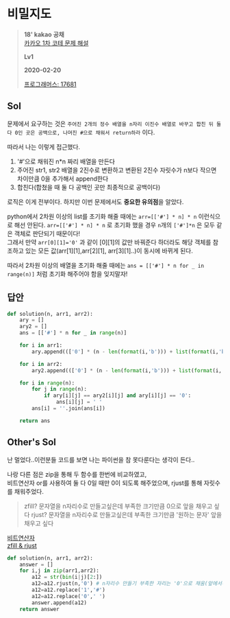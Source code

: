 # 비밀지도
> **18' kakao 공채**  
> [카카오 1차 코테 문제 해설](https://tech.kakao.com/2017/09/27/kakao-blind-recruitment-round-1/)
>
> **Lv1**
>
> **2020-02-20**
>
> [프로그래머스: 17681](https://programmers.co.kr/learn/courses/30/lessons/17681)


## Sol


문제에서 요구하는 것은 `주어진 2개의 정수 배열을 n자리 이진수 배열로 바꾸고 합친 뒤 둘 다 0인 곳은 공백으로, 나머진 #으로 채워서 return하라` 이다.

따라서 나는 이렇게 접근했다.    
1. '#'으로 채워진 n*n 짜리 배열을 만든다
2. 주어진 str1, str2 배열을 2진수로 변환하고 변환된 2진수 자릿수가 n보다 작으면 차이만큼 0을 추가해서 append한다
3. 합친다(합쳤을 때 둘 다 공백인 곳만 최종적으로 공백이다)

로직은 이게 전부이다. 하지만 이번 문제에서도 **중요한 유의점**을 알았다.

python에서 2차원 이상의 list를 초기화 해줄 때에는 `arr=[['#'] * n] * n` 이런식으로 해선 안된다.
`arr=[['#'] * n] * n` 로 초기화 했을 경우 `n`개의 `['#']*n` 은 모두 같은 객체로 판단되기 때문이다!  
 그래서 만약 `arr[0][1]='0'` 과 같이 [0][1]의 값만 바꿔준다 하더라도 해당 객체를 참조하고 있는 모든 값(arr[1][1],arr[2][1], arr[3][1]..)이 동시에 바뀌게 된다.  
 
따라서 2차원 이상의 배열을 초기화 해줄 때에는 `ans = [['#'] * n for _ in range(n)]` 처럼 초기화 해주어야 함을 잊지말자!
   

## 답안
```python
def solution(n, arr1, arr2):
    ary = []
    ary2 = []
    ans = [['#'] * n for _ in range(n)]

    for i in arr1:
        ary.append((['0'] * (n - len(format(i,'b'))) + list(format(i,'b'))))

    for i in arr2:
        ary2.append((['0'] * (n - len(format(i,'b'))) + list(format(i,'b'))))

    for i in range(n):
        for j in range(n):
            if ary[i][j] == ary2[i][j] and ary[i][j] == '0':
                ans[i][j] = ' '
        ans[i] = ''.join(ans[i])

    return ans
```

## Other's Sol


난 멀었다..이런분들 코드를 보면 나는 파이썬을 참 못다룬다는 생각이 든다..


나랑 다른 점은 zip을 통해 두 함수를 한번에 비교하였고,  
비트연산자 or를 사용하여 둘 다 0일 때만 0이 되도록 해주었으며, rjust를 통해 자릿수를 채워주었다.  
> zfill? 문자열을 n자리수로 만들고싶은데 부족한 크기만큼 0으로 앞을 채우고 싶다
> rjust? 문자열을 n자리수로 만들고싶은데 부족한 크기만큼 '원하는 문자' 앞을 채우고 싶다

[비트연산자](https://dojang.io/mod/page/view.php?id=2460)  
[zfill & rjust](https://kkamikoon.tistory.com/136)


```python
def solution(n, arr1, arr2):
    answer = []
    for i,j in zip(arr1,arr2):
        a12 = str(bin(i|j)[2:])
        a12=a12.rjust(n,'0') # n자리수 만들기 부족한 자리는 '0'으로 채움(앞에서부터)
        a12=a12.replace('1','#')
        a12=a12.replace('0',' ')
        answer.append(a12)
    return answer
```